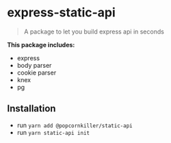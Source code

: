 # express-static-api
> A package to let you build express api in seconds

**This package includes:**
- express
- body parser
- cookie parser
- knex
- pg

## Installation
- run `yarn add @popcornkiller/static-api`
- run `yarn static-api init`